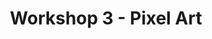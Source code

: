 --- 
layout: workshop
title: Workshop 3 - Pixel Art
jumbos:
    - title: Presentation
      description: What is Pixel Art? Which pixel art techniques exist?
      button_text: See the presentation here!
      button_link: presentation
   # - title: Exercise
   #   description: Learn how to use the Piskel online editor to create Pixel Art
   #   button_text: Get started with the exercise here!
   #   button_link: exercise/
---